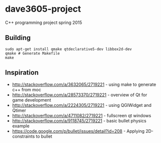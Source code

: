 # dave3605-project
C++ programming project spring 2015

## Building

```shell
sudo apt-get install qmake qtdeclarative5-dev libbox2d-dev
qmake # Generate Makefile
make
```

## Inspiration

* http://stackoverflow.com/a/3632065/2719221 - using make to generate c++ from moc
* http://stackoverflow.com/a/28573370/2719221 - overview of Qt for game development
* http://stackoverflow.com/a/2224305/2719221 - using QGlWidget and Qtimer
* http://stackoverflow.com/a/4711082/2719221 - fullscreen qt windows
* http://stackoverflow.com/a/9118745/2719221 - basic bullet physics example
* https://code.google.com/p/bullet/issues/detail?id=208 - Applying 2D-constraints to bullet

